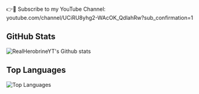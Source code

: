👉📢 Subscribe to my YouTube Channel: 
youtube.com/channel/UCiRU8yhg2-WAcOK_QdlahRw?sub_confirmation=1

## GitHub Stats
![RealHerobrineYT's Github stats](https://github-readme-stats.vercel.app/api?username=RealHerobrineYT&show_icons=true&theme=radical)

## Top Languages
![Top Languages](https://github-readme-stats.vercel.app/api/top-langs/?username=RealHerobrineYT&layout=compact&theme=radical)


